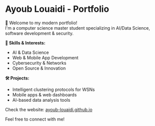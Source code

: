 # Ayoub Louaidi - Portfolio

🚀 Welcome to my modern portfolio!  
I'm a computer science master student specializing in AI/Data Science, software development & security.

**🌱 Skills & Interests:**
- AI & Data Science
- Web & Mobile App Development
- Cybersecurity & Networks
- Open Source & Innovation

**🛠 Projects:**  
- Intelligent clustering protocols for WSNs  
- Mobile apps & web dashboards  
- AI-based data analysis tools

Check the website: [ayoub-louaidi.github.io](https://ayoub-louaidi.github.io)

Feel free to connect with me!

